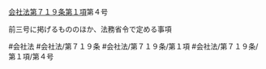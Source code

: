 [会社法第７１９条第１項](会社法＿＿＿＿第７１９条第１項)第４号

前三号に掲げるもののほか、法務省令で定める事項


#会社法
#会社法/第７１９条
#会社法/第７１９条/第１項
#会社法/第７１９条/第１項/第４号
